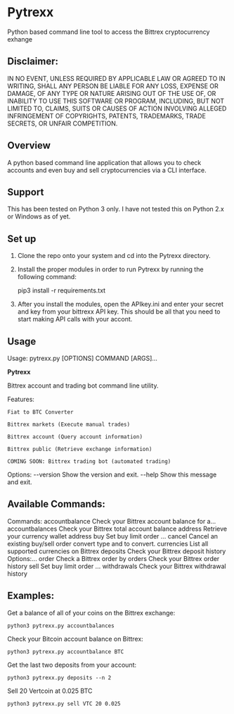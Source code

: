 # Pytrexx
Python based command line tool to access the Bittrex cryptocurrency exhange

## Disclaimer:
IN NO EVENT, UNLESS REQUIRED BY APPLICABLE LAW OR AGREED TO IN WRITING, SHALL ANY PERSON BE LIABLE FOR ANY LOSS, EXPENSE OR DAMAGE, OF ANY TYPE OR NATURE ARISING OUT OF THE USE OF, OR INABILITY TO USE THIS SOFTWARE OR PROGRAM, INCLUDING, BUT NOT LIMITED TO, CLAIMS, SUITS OR CAUSES OF ACTION INVOLVING ALLEGED INFRINGEMENT OF COPYRIGHTS, PATENTS, TRADEMARKS, TRADE SECRETS, OR UNFAIR COMPETITION.

## Overview
A python based command line application that allows you to check accounts and even buy and sell
cryptocurrencies via a CLI interface.

## Support
This has been tested on Python 3 only. I have not tested this on Python 2.x or Windows as of yet.

## Set up

1. Clone the repo onto your system and cd into the Pytrexx directory.

2. Install the proper modules in order to run Pytrexx by running the following command:

    pip3 install -r requirements.txt

3. After you install the modules, open the APIkey.ini and enter your secret and key from your bittrexx API key. This should be all that you need to start making API calls with your accont.

## Usage
Usage: pytrexx.py [OPTIONS] COMMAND [ARGS]...

  ******************Pytrexx******************

  Bittrex account and trading bot command line utility.

  Features:

    Fiat to BTC Converter

    Bittrex markets (Execute manual trades)

    Bittrex account (Query account information)

    Bittrex public (Retrieve exchange information)

    COMING SOON: Bittrex trading bot (automated trading)

Options:
  --version  Show the version and exit.
  --help     Show this message and exit.

## Available Commands:

Commands:
  accountbalance   Check your Bittrex account balance for a...
  accountbalances  Check your Bittrex total account balance
  address          Retrieve your currency wallet address
  buy              Set buy limit order <currency pair>...
  cancel           Cancel an existing buy/sell order
  convert          <currency> type and <amount> to convert.
  currencies       List all supported currencies on Bittrex
  deposits         Check your Bittrex deposit history Options:...
  order            Check a Bittrex order by <UUID>
  orders           Check your Bittrex order history
  sell             Set buy limit order <currency pair>...
  withdrawals      Check your Bittrex withdrawal history

## Examples:

Get a balance of all of your coins on the Bittrex exchange:

    python3 pytrexx.py accountbalances

Check your Bitcoin account balance on Bittrex:

    python3 pytrexx.py accountbalance BTC

Get the last two deposits from your account:

    python3 pytrexx.py deposits --n 2

Sell 20 Vertcoin at 0.025 BTC

    python3 pytrexx.py sell VTC 20 0.025
